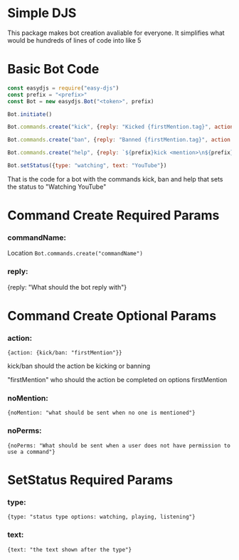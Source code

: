 # Simple DJS
This package makes bot creation avaliable for everyone. It simplifies what would be hundreds of lines of code into like 5

# Basic Bot Code
```js
const easydjs = require("easy-djs")
const prefix = "<prefix>"
const Bot = new easydjs.Bot("<token>", prefix)

Bot.initiate()

Bot.commands.create("kick", {reply: "Kicked {firstMention.tag}", action: {kick: "firstMention"}})

Bot.commands.create("ban", {reply: "Banned {firstMention.tag}", action: {ban: "firstMention"}})

Bot.commands.create("help", {reply: `${prefix}kick <mention>\n${prefix}ban <mention>\n${prefix}help`})

Bot.setStatus({type: "watching", text: "YouTube"})
```
That is the code for a bot with the commands kick, ban and help that sets the status to "Watching YouTube"

# Command Create Required Params

### commandName: 
Location ```Bot.commands.create("commandName")```

### reply: 
{reply: "What should the bot reply with"}

# Command Create Optional Params

### action:
```
{action: {kick/ban: "firstMention"}}
```
kick/ban should the action be kicking or banning

"firstMention" who should the action be completed on options firstMention

### noMention:
```
{noMention: "what should be sent when no one is mentioned"}
```

### noPerms:
```
{noPerms: "What should be sent when a user does not have permission to use a command"}
```

# SetStatus Required Params

### type:
```
{type: "status type options: watching, playing, listening"}
```

### text:
```
{text: "the text shown after the type"}
```